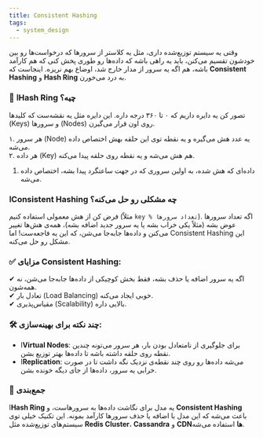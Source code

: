 ```yaml
---
title: Consistent Hashing
tags:
  - system_design
---
```


 
 وقتی یه سیستم توزیع‌شده داری، مثل یه کلاستر از سرورها که درخواست‌ها رو بین خودشون تقسیم می‌کنن، باید یه راهی باشه که داده‌ها رو طوری پخش کنی که هم کارآمد باشه، هم اگه یه سرور از مدار خارج شد، اوضاع بهم نریزه. اینجاست که **Consistent Hashing** و **Hash Ring** به درد می‌خورن.

### 🔄 ا**Hash Ring چیه؟**

تصور کن یه دایره داریم که ۰ تا ۳۶۰ درجه داره. این دایره مثل یه نقشه‌ست که کلیدها (Keys) و سرورها (Nodes) روی اون قرار می‌گیرن.

۱. هر سرور (Node) یه عدد هش می‌گیره و یه نقطه توی این حلقه بهش اختصاص داده می‌شه.  
۲. هر داده (Key) هم هش می‌شه و یه نقطه روی حلقه پیدا می‌کنه.  
1. داده‌ای که هش شده، به اولین سروری که در جهت ساعتگرد پیدا بشه، اختصاص داده می‌شه.

###  ا**Consistent Hashing چه مشکلی رو حل می‌کنه؟**

فرض کن از هش معمولی استفاده کنیم (مثلاً `key % تعداد سرورها`). اگه تعداد سرورها عوض بشه (مثلاً یکی خراب بشه یا یه سرور جدید اضافه بشه)، همه‌ی هش‌ها تغییر می‌کنن و داده‌ها جابه‌جا می‌شن، که این یه فاجعه‌ست! اما Consistent Hashing این مشکل رو حل می‌کنه.

### ✅ **مزایای Consistent Hashing:**

✔ اگه یه سرور اضافه یا حذف بشه، فقط بخش کوچیکی از داده‌ها جابه‌جا می‌شن، نه همه‌شون.  
✔ تعادل بار (Load Balancing) خوبی ایجاد می‌کنه.  
✔ مقیاس‌پذیری (Scalability) بالایی داره.

### 🛠 **چند نکته برای بهینه‌سازی:**

- ا**Virtual Nodes**: برای جلوگیری از نامتعادل بودن بار، هر سرور می‌تونه چندین نقطه روی حلقه داشته باشه تا داده‌ها بهتر توزیع بشن.
- ا**Replication**: می‌شه داده‌ها رو روی چند نقطه‌ی نزدیک نگه داشت تا در صورت خرابی یه سرور، داده‌ها از جای دیگه خونده بشن.

### 📌 **جمع‌بندی**

ا**Hash Ring** یه مدل برای نگاشت داده‌ها به سرورهاست، و **Consistent Hashing** باعث می‌شه که این مدل با اضافه یا حذف سرورها کارآمد بمونه. این تکنیک خیلی توی سیستم‌های توزیع‌شده مثل **Redis Cluster**، **Cassandra** و **CDNها** استفاده می‌شه.